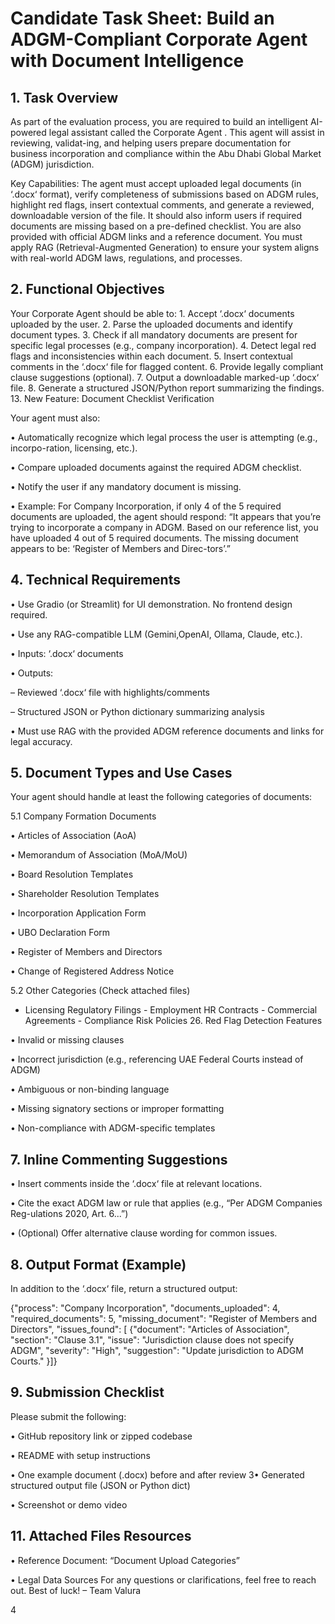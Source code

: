 # Candidate Task Sheet: Build an ADGM-Compliant Corporate Agent with Document Intelligence 

## 1. Task Overview 

As part of the evaluation process, you are required to build an intelligent AI-powered legal assistant called the Corporate Agent . This agent will assist in reviewing, validat-ing, and helping users prepare documentation for business incorporation and compliance within the Abu Dhabi Global Market (ADGM) jurisdiction. 

Key Capabilities: The agent must accept uploaded legal documents (in ‘.docx‘ format), verify completeness of submissions based on ADGM rules, highlight red flags, insert contextual comments, and generate a reviewed, downloadable version of the file. It should also inform users if required documents are missing based on a pre-defined checklist. You are also provided with official ADGM links and a reference document. You must apply RAG (Retrieval-Augmented Generation) to ensure your system aligns with real-world ADGM laws, regulations, and processes. 

## 2. Functional Objectives 

Your Corporate Agent should be able to: 1. Accept ‘.docx‘ documents uploaded by the user. 2. Parse the uploaded documents and identify document types. 3. Check if all mandatory documents are present for specific legal processes (e.g., company incorporation). 4. Detect legal red flags and inconsistencies within each document. 5. Insert contextual comments in the ‘.docx‘ file for flagged content. 6. Provide legally compliant clause suggestions (optional). 7. Output a downloadable marked-up ‘.docx‘ file. 8. Generate a structured JSON/Python report summarizing the findings. 13. New Feature: Document Checklist Verification 

Your agent must also: 

• Automatically recognize which legal process the user is attempting (e.g., incorpo-ration, licensing, etc.). 

• Compare uploaded documents against the required ADGM checklist. 

• Notify the user if any mandatory document is missing. 

• Example: For Company Incorporation, if only 4 of the 5 required documents are uploaded, the agent should respond: “It appears that you’re trying to incorporate a company in ADGM. Based on our reference list, you have uploaded 4 out of 5 required documents. The missing document appears to be: ‘Register of Members and Direc-tors’.” 

## 4. Technical Requirements 

• Use Gradio (or Streamlit) for UI demonstration. No frontend design required. 

• Use any RAG-compatible LLM (Gemini,OpenAI, Ollama, Claude, etc.). 

• Inputs: ‘.docx‘ documents 

• Outputs: 

– Reviewed ‘.docx‘ file with highlights/comments 

– Structured JSON or Python dictionary summarizing analysis 

• Must use RAG with the provided ADGM reference documents and links for legal accuracy. 

## 5. Document Types and Use Cases 

Your agent should handle at least the following categories of documents: 

5.1 Company Formation Documents 

• Articles of Association (AoA) 

• Memorandum of Association (MoA/MoU) 

• Board Resolution Templates 

• Shareholder Resolution Templates 

• Incorporation Application Form 

• UBO Declaration Form 

• Register of Members and Directors 

• Change of Registered Address Notice 

5.2 Other Categories (Check attached files) 

- Licensing Regulatory Filings - Employment HR Contracts - Commercial Agreements - Compliance Risk Policies 26. Red Flag Detection Features 

• Invalid or missing clauses 

• Incorrect jurisdiction (e.g., referencing UAE Federal Courts instead of ADGM) 

• Ambiguous or non-binding language 

• Missing signatory sections or improper formatting 

• Non-compliance with ADGM-specific templates 

## 7. Inline Commenting Suggestions 

• Insert comments inside the ‘.docx‘ file at relevant locations. 

• Cite the exact ADGM law or rule that applies (e.g., “Per ADGM Companies Reg-ulations 2020, Art. 6...”) 

• (Optional) Offer alternative clause wording for common issues. 

## 8. Output Format (Example) 

In addition to the ‘.docx‘ file, return a structured output: 

{"process": "Company Incorporation", "documents_uploaded": 4, "required_documents": 5, "missing_document": "Register of Members and Directors", "issues_found": [ {"document": "Articles of Association", "section": "Clause 3.1", "issue": "Jurisdiction clause does not specify ADGM", "severity": "High", "suggestion": "Update jurisdiction to ADGM Courts." }]}

## 9. Submission Checklist 

Please submit the following: 

• GitHub repository link or zipped codebase 

• README with setup instructions 

• One example document (.docx) before and after review 3• Generated structured output file (JSON or Python dict) 

• Screenshot or demo video 

## 11. Attached Files Resources 

• Reference Document: “Document Upload Categories” 

• Legal Data Sources For any questions or clarifications, feel free to reach out. Best of luck! – Team Valura 

4
